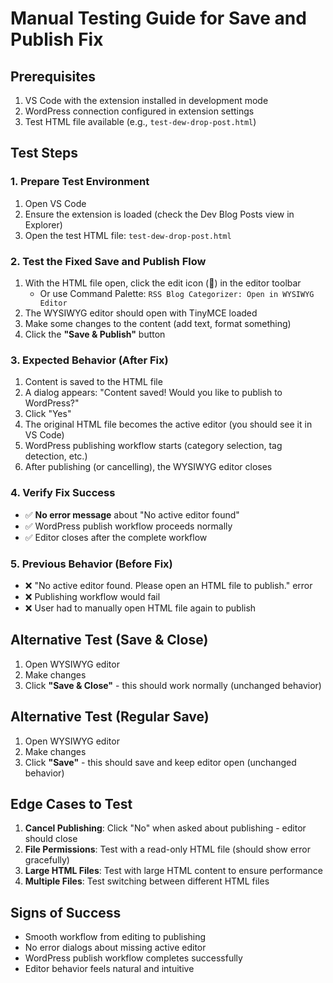 # Manual Testing Guide for Save and Publish Fix

## Prerequisites
1. VS Code with the extension installed in development mode
2. WordPress connection configured in extension settings
3. Test HTML file available (e.g., `test-dew-drop-post.html`)

## Test Steps

### 1. Prepare Test Environment
1. Open VS Code
2. Ensure the extension is loaded (check the Dev Blog Posts view in Explorer)
3. Open the test HTML file: `test-dew-drop-post.html`

### 2. Test the Fixed Save and Publish Flow
1. With the HTML file open, click the edit icon (📝) in the editor toolbar
   - Or use Command Palette: `RSS Blog Categorizer: Open in WYSIWYG Editor`
2. The WYSIWYG editor should open with TinyMCE loaded
3. Make some changes to the content (add text, format something)
4. Click the **"Save & Publish"** button

### 3. Expected Behavior (After Fix)
1. Content is saved to the HTML file
2. A dialog appears: "Content saved! Would you like to publish to WordPress?"
3. Click "Yes"
4. The original HTML file becomes the active editor (you should see it in VS Code)
5. WordPress publishing workflow starts (category selection, tag detection, etc.)
6. After publishing (or cancelling), the WYSIWYG editor closes

### 4. Verify Fix Success
- ✅ **No error message** about "No active editor found"  
- ✅ WordPress publish workflow proceeds normally
- ✅ Editor closes after the complete workflow

### 5. Previous Behavior (Before Fix)
- ❌ "No active editor found. Please open an HTML file to publish." error
- ❌ Publishing workflow would fail
- ❌ User had to manually open HTML file again to publish

## Alternative Test (Save & Close)
1. Open WYSIWYG editor
2. Make changes
3. Click **"Save & Close"** - this should work normally (unchanged behavior)

## Alternative Test (Regular Save)
1. Open WYSIWYG editor  
2. Make changes
3. Click **"Save"** - this should save and keep editor open (unchanged behavior)

## Edge Cases to Test
1. **Cancel Publishing**: Click "No" when asked about publishing - editor should close
2. **File Permissions**: Test with a read-only HTML file (should show error gracefully)
3. **Large HTML Files**: Test with large HTML content to ensure performance
4. **Multiple Files**: Test switching between different HTML files

## Signs of Success
- Smooth workflow from editing to publishing
- No error dialogs about missing active editor
- WordPress publish workflow completes successfully
- Editor behavior feels natural and intuitive